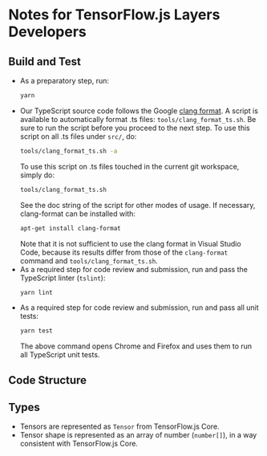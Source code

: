 # Notes for TensorFlow.js Layers Developers

## Build and Test

* As a preparatory step, run:
  ```bash
  yarn
  ```
* Our TypeScript source code follows the Google
  [clang format](https://clang.llvm.org/docs/ClangFormatStyleOptions.html).
  A script is available to automatically format .ts files:
  `tools/clang_format_ts.sh`.
  Be sure to run the script before you proceed to the next step.
  To use this script on all .ts files under `src/`, do:
  ```bash
  tools/clang_format_ts.sh -a
  ```
  To use this script on .ts files touched in the current git workspace, simply
  do:
  ```bash
  tools/clang_format_ts.sh
  ```
  See the doc string of the script for other modes of usage. If necessary,
  clang-format can be installed with:
  ```bash
  apt-get install clang-format
  ```
  Note that it is not sufficient to use the clang format in Visual Studio Code,
  because its results differ from those of the `clang-format` command and
  `tools/clang_format_ts.sh`.
* As a required step for code review and submission, run and pass the TypeScript
  linter (`tslint`):
  ```bash
  yarn lint
  ```
* As a required step for code review and submission, run and pass all unit
  tests:
  ```bash
  yarn test
  ```
  The above command opens Chrome and Firefox and uses them to run all TypeScript
  unit tests.

## Code Structure

## Types

* Tensors are represented as `Tensor` from TensorFlow.js Core.
* Tensor shape is represented as an array of number (`number[]`), in a way
  consistent with TensorFlow.js Core.

